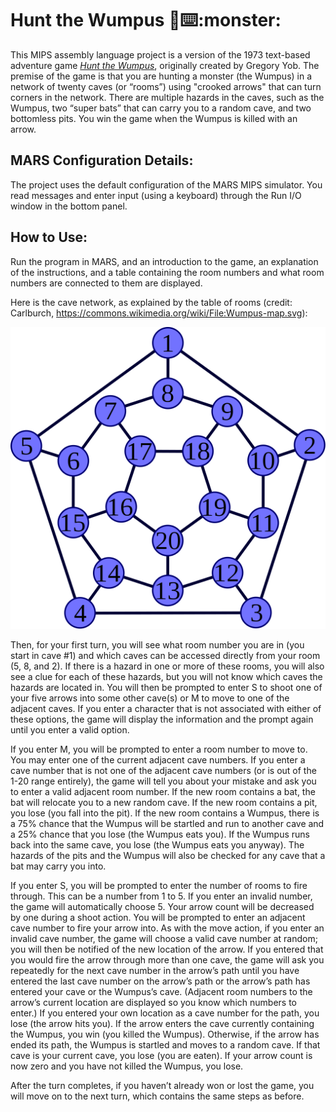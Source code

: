 # Hunt the Wumpus 🏹⌨️:monster:
This MIPS assembly language project is a version of the 1973 text-based adventure game [*Hunt the 
Wumpus*](https://en.wikipedia.org/wiki/Hunt_the_Wumpus), originally created by Gregory Yob. The premise of the game is that you are hunting a monster 
(the Wumpus) in a network of twenty caves (or “rooms”) using "crooked arrows" that can turn 
corners in the network. There are multiple hazards in the caves, such as the Wumpus, two “super bats” 
that can carry you to a random cave, and two bottomless pits. You win the game when the Wumpus is 
killed with an arrow.

## MARS Configuration Details:
The project uses the default configuration of the MARS MIPS simulator. You read messages and 
enter input (using a keyboard) through the Run I/O window in the bottom panel.

## How to Use:
Run the program in MARS, and an introduction to the game, an explanation of the instructions, and a 
table containing the room numbers and what room numbers are connected to them are displayed.

Here is the cave network, as explained by the table of rooms (credit: Carlburch, https://commons.wikimedia.org/wiki/File:Wumpus-map.svg):

![alt text](https://github.com/RETprojects/HuntTheWumpusMIPS/blob/5ad64c699e4f46e34abcbef14974f60443e3a82f/1024px-Wumpus-map.svg.png)

Then, for your first turn, you will see what room number you are in (you start in cave #1) and which 
caves can be accessed directly from your room (5, 8, and 2). If there is a hazard in one or more of these 
rooms, you will also see a clue for each of these hazards, but you will not know which caves the hazards 
are located in. You will then be prompted to enter S to shoot one of your five arrows into some other 
cave(s) or M to move to one of the adjacent caves. If you enter a character that is not associated with 
either of these options, the game will display the information and the prompt again until you enter a 
valid option.

If you enter M, you will be prompted to enter a room number to move to. You may enter one of the 
current adjacent cave numbers. If you enter a cave number that is not one of the adjacent cave numbers 
(or is out of the 1-20 range entirely), the game will tell you about your mistake and ask you to enter a 
valid adjacent room number. If the new room contains a bat, the bat will relocate you to a new random 
cave. If the new room contains a pit, you lose (you fall into the pit). If the new room contains a Wumpus, 
there is a 75% chance that the Wumpus will be startled and run to another cave and a 25% chance that 
you lose (the Wumpus eats you). If the Wumpus runs back into the same cave, you lose (the Wumpus 
eats you anyway). The hazards of the pits and the Wumpus will also be checked for any cave that a bat 
may carry you into.

If you enter S, you will be prompted to enter the number of rooms to fire through. This can be a number 
from 1 to 5. If you enter an invalid number, the game will automatically choose 5. Your arrow count will 
be decreased by one during a shoot action. You will be prompted to enter an adjacent cave number to 
fire your arrow into. As with the move action, if you enter an invalid cave number, the game will choose 
a valid cave number at random; you will then be notified of the new location of the arrow. If you 
entered that you would fire the arrow through more than one cave, the game will ask you repeatedly for 
the next cave number in the arrow’s path until you have entered the last cave number on the arrow’s
path or the arrow’s path has entered your cave or the Wumpus’s cave. (Adjacent room numbers to the 
arrow’s current location are displayed so you know which numbers to enter.) If you entered your own 
location as a cave number for the path, you lose (the arrow hits you). If the arrow enters the cave 
currently containing the Wumpus, you win (you killed the Wumpus). Otherwise, if the arrow has ended 
its path, the Wumpus is startled and moves to a random cave. If that cave is your current cave, you lose
(you are eaten). If your arrow count is now zero and you have not killed the Wumpus, you lose.

After the turn completes, if you haven’t already won or lost the game, you will move on to the next turn, 
which contains the same steps as before.
